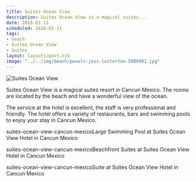 ```yaml
---
title: Suites Ocean View
description: Suites Ocean View is a magical suites...
date: 2016-01-11
scheduled: 2016-01-11
tags:
- beach
- Suites Ocean View
- Suites
layout: layouts/post.njk
image: "../../img/beach/pexels-jess-loiterton-5006981.jpg"
---
```


![Suites Ocean View](../../img/beach/pexels-jess-loiterton-5006981.jpg)

Suites Ocean View is a magical suites resort in Cancun Mexico. The rooms are located by the beach and have a wonderful view of the ocean.

The service at the hotel is excellent, the staff is very professional and friendly. The hotel offers a variety of restaurants, bars and swimming pools to enjoy your stay in Cancun Mexico.



suites-ocean-view-cancun-mexicoLarge Swimming Pool at Suites Ocean View Hotel in Cancun Mexico



suites-ocean-view-cancun-mexicoBeachfront Suites at Suites Ocean View Hotel in Cancun Mexico



suites-ocean-view-cancun-mexicoSuite at Suites Ocean View Hotel in Cancun Mexico
